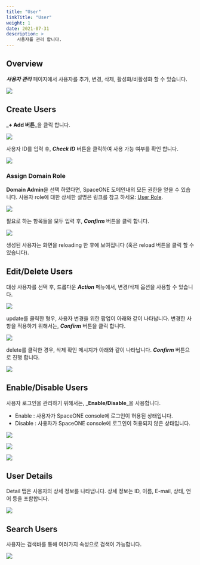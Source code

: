 ```yaml
---
title: "User"
linkTitle: "User"
weight: 1
date: 2021-07-31
description: >
    사용자를 관리 합니다.
---
```


## Overview

_**사용자 관리**_ 페이지에서 사용자를 추가, 변경, 삭제, 활성화/비활성화 할 수 있습니다.  

![](/ko/docs/guides_v1/user/user_img/user_img_01.png)

 

## Create Users

_**+ Add 버튼**_을 클릭 합니다.

![](/ko/docs/guides_v1/user/user_img/user_img_02.png)

사용자 ID를 입력 후, _**Check ID**_ 버튼을 클릭하여 사용 가능 여부를 확인 합니다. 

![](/ko/docs/guides_v1/user/user_img/user_img_03.png)


### Assign Domain Role

**Domain Admin**을 선택 하였다면, SpaceONE 도메인내의 모든 권한을 얻을 수 있습니다. 
사용자 role에 대한 상세한 설명은 링크를 참고 하세요: [User Role](/docs/guides_v1/advanced/spaceone_cli/managing_role_policy/managing_role/).

![](/ko/docs/guides_v1/user/user_img/user_img_04.png)


필요로 하는 항목들을 모두 입력 후, _**Confirm**_ 버튼을 클릭 합니다.

![](/ko/docs/guides_v1/user/user_img/user_img_05.png)

생성된 사용자는 화면을 reloading 한 후에 보여집니다 \(혹은 reload 버튼을 클릭 할 수 있습니다\).

## Edit/Delete Users

대상 사용자를 선택 후, 드롭다운 _**Action**_ 메뉴에서, 변경/삭제 옵션을 사용할 수 있습니다. 

![](/ko/docs/guides_v1/user/user_img/user_img_06.png)

update를 클릭한 형우, 사용자 변경을 위한 팝업이 아래와 같이 나타납니다. 변경한 사항을 적용하기 위해서는, _**Confirm**_ 버튼을 클릭 합니다. 

![](/ko/docs/guides_v1/user/user_img/user_img_07.png)

delete를 클릭한 경우, 삭제 확인 메시지가 아래와 같이 나타납니다. _**Confirm**_ 버튼으로 진행 합니다.  

![](/ko/docs/guides_v1/user/user_img/user_img_08.png)

## Enable/Disable Users

사용자 로그인을 관리하기 위해서는, _**Enable/Disable**_을 사용합니다.

* Enable : 사용자가 SpaceONE console에 로그인이 허용된 상태입니다.
* Disable : 사용자가 SpaceONE console에 로그인이 허용되지 않은 상태입니다.

![](/ko/docs/guides_v1/user/user_img/user_img_09.png)

![](/ko/docs/guides_v1/user/user_img/user_img_10.png)

![](/ko/docs/guides_v1/user/user_img/user_img_11.png)

## User Details

Detail 탭은 사용자의 상세 정보를 나타냅니다. 상세 정보는 ID, 이름, E-mail, 상태, 언어 등을 포함합니다.

![](/ko/docs/guides_v1/user/user_img/user_img_12.png)

## Search Users

사용자는 검색바를 통해 여러가지 속성으로 검색이 가능합니다.

![](/ko/docs/guides_v1/user/user_img/user_img_13.png)



